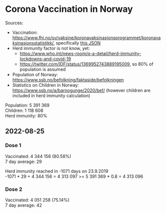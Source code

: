 # Corona Vaccination in Norway

Sources:

- Vaccination: <https://www.fhi.no/sv/vaksine/koronavaksinasjonsprogrammet/koronavaksinasjonsstatistikk/>, specifically [this JSON](https://www.fhi.no/api/chartdata/api/99119)
- Herd immunity factor is not know, yet:
  - <https://www.who.int/news-room/q-a-detail/herd-immunity-lockdowns-and-covid-19>
  - <https://twitter.com/IDF/status/1369952743889195009>, so 80% of population is assumed
- Population of Norway: <https://www.ssb.no/befolkning/faktaside/befolkningen>
- Statistics on Children in Norway: https://www.ssb.no/a/barnogunge/2020/bef/ (however children are included in herd immunity calculation)

Population: 5 391 369  
Children: 1 118 608  
Herd immunity: 80%  

## 2022-08-25

### Dose 1

Vaccinated: 4 344 156 (80.58%)  
7 day average: 29

Herd immunity reached in -1071 days on 23.9.2019  
-1071 * 29 + 4 344 156 = 4 313 097 >= 5 391 369 * 0.8 = 4 313 096

### Dose 2

Vaccinated: 4 051 258 (75.14%)  
7 day average: 42

